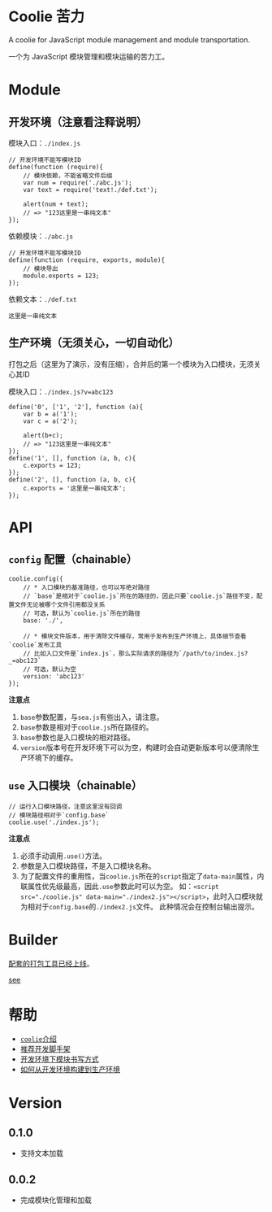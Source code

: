 # Coolie 苦力

A coolie for JavaScript module management and module transportation.

一个为 JavaScript 模块管理和模块运输的苦力工。



# Module
## 开发环境（注意看注释说明）
模块入口：`./index.js`
```
// 开发环境不能写模块ID
define(function (require){
	// 模块依赖，不能省略文件后缀
	var num = require('./abc.js');
	var text = require('text!./def.txt');

	alert(num + text);
	// => "123这里是一串纯文本"
});
```
依赖模块：`./abc.js`
```
// 开发环境不能写模块ID
define(function (require, exports, module){
	// 模块导出
	module.exports = 123;
});
```
依赖文本：`./def.txt`
```
这里是一串纯文本
```

## 生产环境（无须关心，一切自动化）
打包之后（这里为了演示，没有压缩），合并后的第一个模块为入口模块，无须关心其ID

模块入口：`./index.js?v=abc123`
```
define('0', ['1', '2'], function (a){
	var b = a('1');
	var c = a('2');

	alert(b+c);
	// => "123这里是一串纯文本"
});
define('1', [], function (a, b, c){
	c.exports = 123;
});
define('2', [], function (a, b, c){
	c.exports = '这里是一串纯文本';
});
```



# API
## `config` 配置（chainable）
```
coolie.config({
	// * 入口模块的基准路径，也可以写绝对路径
    // `base`是相对于`coolie.js`所在的路径的，因此只要`coolie.js`路径不变，配置文件无论被哪个文件引用都没关系
	// 可选，默认为`coolie.js`所在的路径
	base: './',

	// * 模块文件版本，用于清除文件缓存，常用于发布到生产环境上，具体细节查看`coolie`发布工具
	// 比如入口文件是`index.js`，那么实际请求的路径为`/path/to/index.js?_=abc123`
	// 可选，默认为空
	version: 'abc123'
});
```
**注意点**

1. `base`参数配置，与`sea.js`有些出入，请注意。
2. `base`参数是相对于`coolie.js`所在路径的。
3. `base`参数也是入口模块的相对路径。
4. `version`版本号在开发环境下可以为空，构建时会自动更新版本号以便清除生产环境下的缓存。



## `use` 入口模块（chainable）
```
// 运行入口模块路径，注意这里没有回调
// 模块路径相对于`config.base`
coolie.use('./index.js');
```

**注意点**

1. 必须手动调用`.use()`方法。
2. 参数是入口模块路径，不是入口模块名称。
3. 为了配置文件的重用性，当`coolie.js`所在的`script`指定了`data-main`属性，内联属性优先级最高，因此`.use`参数此时可以为空。
   如：`<script src="./coolie.js" data-main="./index2.js"></script>`，此时入口模块就为相对于`config.base`的`./index2.js`文件。
   此种情况会在控制台输出提示。



# Builder
[配套的打包工具已经上线](https://github.com/cloudcome/nodejs-coolie)。

[see](http://ydrimg.oss-cn-hangzhou.aliyuncs.com/20141028170749360717674649.jpg)


# 帮助
- [`coolie`介绍](https://github.com/cloudcome/coolie/blob/master/help/introduction.md)
- [推荐开发脚手架](https://github.com/cloudcome/coolie/blob/master/help/recommend.md)
- [开发环境下模块书写方式](https://github.com/cloudcome/coolie/blob/master/help/development.md)
- [如何从开发环境构建到生产环境](https://github.com/cloudcome/coolie/blob/master/help/production.md)


# Version

## 0.1.0
- 支持文本加载

## 0.0.2
- 完成模块化管理和加载